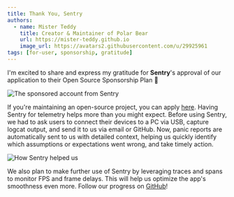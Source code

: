 ```yaml
---
title: Thank You, Sentry
authors:
  - name: Mister Teddy
    title: Creator & Maintainer of Polar Bear
    url: https://mister-teddy.github.io
    image_url: https://avatars2.githubusercontent.com/u/29925961
tags: [for-user, sponsorship, gratitude]
---
```


I'm excited to share and express my gratitude for **Sentry**'s approval of our application to their Open Source Sponsorship Plan 🎉

![The sponsored account from Sentry](/img/sentry-sponsorship.webp#boxed)

If you're maintaining an open-source project, you can apply [here](https://sentry.io/for/open-source/). Having Sentry for telemetry helps more than you might expect. Before using Sentry, we had to ask users to connect their devices to a PC via USB, capture logcat output, and send it to us via email or GitHub. Now, panic reports are automatically sent to us with detailed context, helping us quickly identify which assumptions or expectations went wrong, and take timely action.

![How Sentry helped us](/img/sentry-dashboard.webp)

We also plan to make further use of Sentry by leveraging traces and spans to monitor FPS and frame delays. This will help us optimize the app's smoothness even more.
Follow our progress on [GitHub](https://github.com/localdesktop/localdesktop)!
